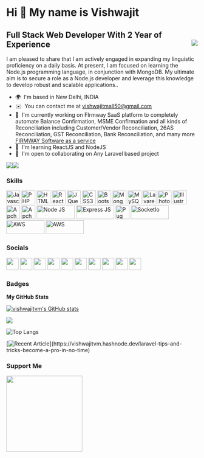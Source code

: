 Hi 👋 My name is Vishwajit
==========================

Full Stack Web Developer With 2 Year of Experience <img  align="right" src="https://komarev.com/ghpvc/?username=vishwajitvm&label=Profile%20views&color=0e75b6&style=flat"  />
------------------------

I am pleased to share that I am actively engaged in expanding my linguistic proficiency on a daily basis. At present, I am focused on learning the Node.js programming language, in conjunction with MongoDB. My ultimate aim is to secure a role as a Node.js developer and leverage this knowledge to develop robust and scalable applications..

* 🌍  I'm based in New Delhi, INDIA
* ✉️  You can contact me at [vishwajitmall50@gmail.com](mailto:vishwajitmall50@gmail.com)
* 🚀  I'm currently working on FIrmway SaaS platform to completely automate Balance Confirmation, MSME Confirmation and all kinds of Reconciliation including Customer/Vendor Reconciliation, 26AS Reconciliation, GST Reconciliation, Bank Reconciliation, and many more [FIRMWAY Software as a service](https://firmway.in/)
* 🧠  I'm learning ReactJS and NodeJS
* 🤝  I'm open to collaborating on Any Laravel based project

<a href="https://www.twitter.com/VishwajitVm" target="_blank" rel="noreferrer"><img
src="https://img.shields.io/twitter/follow/VishwajitVm?logo=twitter&style=for-the-badge&color=0891b2&labelColor=1c1917"
/></a><a href="https://www.github.com/vishwajitvm" target="_blank" rel="noreferrer"><img
src="https://img.shields.io/github/followers/vishwajitvm?logo=github&style=for-the-badge&color=0891b2&labelColor=1c1917" /></a>

### Skills

<p align="left">
<a href="https://developer.mozilla.org/en-US/docs/Web/JavaScript" target="_blank" rel="noreferrer"><img src="https://raw.githubusercontent.com/danielcranney/readme-generator/main/public/icons/skills/javascript-colored.svg" width="36" height="36" alt="Javascript" /></a>
<a href="https://www.php.net/" target="_blank" rel="noreferrer"><img src="https://raw.githubusercontent.com/danielcranney/readme-generator/main/public/icons/skills/php-colored.svg" width="36" height="36" alt="PHP" /></a>
<a href="https://developer.mozilla.org/en-US/docs/Glossary/HTML5" target="_blank" rel="noreferrer"><img src="https://raw.githubusercontent.com/danielcranney/readme-generator/main/public/icons/skills/html5-colored.svg" width="36" height="36" alt="HTML5" /></a>
<a href="https://reactjs.org/" target="_blank" rel="noreferrer"><img src="https://raw.githubusercontent.com/danielcranney/readme-generator/main/public/icons/skills/react-colored.svg" width="36" height="36" alt="React" /></a>
<a href="https://jquery.com/" target="_blank" rel="noreferrer"><img src="https://raw.githubusercontent.com/danielcranney/readme-generator/main/public/icons/skills/jquery-colored.svg" width="36" height="36" alt="JQuery" /></a>
<a href="https://www.w3.org/TR/CSS/#css" target="_blank" rel="noreferrer"><img src="https://raw.githubusercontent.com/danielcranney/readme-generator/main/public/icons/skills/css3-colored.svg" width="36" height="36" alt="CSS3" /></a>
<a href="https://getbootstrap.com/" target="_blank" rel="noreferrer"><img src="https://raw.githubusercontent.com/danielcranney/readme-generator/main/public/icons/skills/bootstrap-colored.svg" width="36" height="36" alt="Bootstrap" /></a>
<a href="https://www.mongodb.com/" target="_blank" rel="noreferrer"><img src="https://raw.githubusercontent.com/danielcranney/readme-generator/main/public/icons/skills/mongodb-colored.svg" width="36" height="36" alt="MongoDB" /></a>
<a href="https://www.mysql.com/" target="_blank" rel="noreferrer"><img src="https://raw.githubusercontent.com/danielcranney/readme-generator/main/public/icons/skills/mysql-colored.svg" width="36" height="36" alt="MySQL" /></a>
<a href="https://laravel.com/" target="_blank" rel="noreferrer"><img src="https://raw.githubusercontent.com/danielcranney/readme-generator/main/public/icons/skills/laravel-colored.svg" width="36" height="36" alt="Lavarel" /></a>
<a href="https://www.adobe.com/uk/products/photoshop.html" target="_blank" rel="noreferrer"><img src="https://raw.githubusercontent.com/danielcranney/readme-generator/main/public/icons/skills/photoshop-colored.svg" width="36" height="36" alt="Photoshop" /></a>
<a href="adobe.com/uk/products/illustrator.html" target="_blank" rel="noreferrer"><img src="https://raw.githubusercontent.com/danielcranney/readme-generator/main/public/icons/skills/illustrator-colored.svg" width="36" height="36" alt="Illustrator" /></a>
<a href="https://spark.apache.org/docs/latest/rdd-programming-guide.html" target="_blank" rel="noreferrer"><img src="https://www.vectorlogo.zone/logos/apache_spark/apache_spark-icon.svg" width="36" height="36" alt="Apche Rdd" /></a>
  <a href="https://vuejs.org/" target="_blank" rel="noreferrer"><img src="https://upload.wikimedia.org/wikipedia/commons/thumb/9/95/Vue.js_Logo_2.svg/512px-Vue.js_Logo_2.svg.png?20170919082558" width="36" height="36" alt="Apche Rdd" /></a>
  <a href="https://nodejs.org/en/docs" target="_blank" rel="noreferrer"><img src="https://www.vectorlogo.zone/logos/nodejs/nodejs-ar21.png" width="100" height="36" alt="Node JS" /></a>
  <a href="https://expressjs.com/" target="_blank" rel="noreferrer"><img src="https://w7.pngwing.com/pngs/212/722/png-transparent-web-development-express-js-javascript-software-framework-laravel-world-wide-web-purple-blue-text.png" width="100" height="36" alt="Express JS" /></a>
  <a href="https://pugjs.org/api/getting-started.html" target="_blank" rel="noreferrer"><img src="https://res.cloudinary.com/practicaldev/image/fetch/s--Rr7K5gOm--/c_limit%2Cf_auto%2Cfl_progressive%2Cq_auto%2Cw_880/https://dbalas.gallerycdn.vsassets.io/extensions/dbalas/vscode-html2pug/0.0.2/1532242577062/Microsoft.VisualStudio.Services.Icons.Default" width="36" height="36" alt="Pug JS" /></a>
  <a href="https://socket.io/" target="_blank" rel="noreferrer"><img src="https://ik.imagekit.io/ably/ghost/prod/2021/03/socket-io-logo-1.jpeg" width="100" height="36" alt="SocketIo" /></a>
   <a href="https://aws.amazon.com/" target="_blank" rel="noreferrer"><img src="https://a0.awsstatic.com/libra-css/images/logos/aws_logo_smile_1200x630.png" width="100" height="36" alt="AWS" /></a>
  <a href="https://graphql.org/" target="_blank" rel="noreferrer"><img src="https://graphql.org/img/logo.svg" width="100" height="36" alt="AWS" /></a>
</p>


### Socials

<p align="left"> <a href="https://www.codepen.io/vishwajitvm" target="_blank" rel="noreferrer"><img src="https://raw.githubusercontent.com/danielcranney/readme-generator/main/public/icons/socials/codepen.svg" width="32" height="32" /></a> <a href="https://www.codesandbox.com/vishwajitmall50" target="_blank" rel="noreferrer"><img src="https://raw.githubusercontent.com/danielcranney/readme-generator/main/public/icons/socials/codesandbox.svg" width="32" height="32" /></a> <a href="https://www.facebook.com/unknown683" target="_blank" rel="noreferrer"><img src="https://raw.githubusercontent.com/danielcranney/readme-generator/main/public/icons/socials/facebook.svg" width="32" height="32" /></a> <a href="https://www.github.com/vishwajitvm" target="_blank" rel="noreferrer"><img src="https://raw.githubusercontent.com/danielcranney/readme-generator/main/public/icons/socials/github.svg" width="32" height="32" /></a> <a href="https://hashnode.com/@Vishwajitvm" target="_blank" rel="noreferrer"><img src="https://raw.githubusercontent.com/danielcranney/readme-generator/main/public/icons/socials/hashnode.svg" width="32" height="32" /></a> <a href="http://www.instagram.com/vishwa_collection" target="_blank" rel="noreferrer"><img src="https://raw.githubusercontent.com/danielcranney/readme-generator/main/public/icons/socials/instagram.svg" width="32" height="32" /></a> <a href="https://www.linkedin.com/in/vishwajit-vm-179a61149" target="_blank" rel="noreferrer"><img src="https://raw.githubusercontent.com/danielcranney/readme-generator/main/public/icons/socials/linkedin.svg" width="32" height="32" /></a> <a href="https://www.twitter.com/VishwajitVm" target="_blank" rel="noreferrer"><img src="https://raw.githubusercontent.com/danielcranney/readme-generator/main/public/icons/socials/twitter.svg" width="32" height="32" /></a> <a href="https://www.youtube.com/channel/UCldd1WpTGf1uX1ZDdNH20IA" target="_blank" rel="noreferrer"><img src="https://raw.githubusercontent.com/danielcranney/readme-generator/main/public/icons/socials/youtube.svg" width="32" height="32" /></a> <a href="https://www.twitch.tv/wolverinevm" target="_blank" rel="noreferrer"><img src="https://raw.githubusercontent.com/danielcranney/readme-generator/main/public/icons/socials/twitch.svg" width="32" height="32" /></a></p>

### Badges

<b>My GitHub Stats</b>

<a href="http://www.github.com/vishwajitvm"><img src="https://github-readme-stats.vercel.app/api?username=vishwajitvm&show_icons=true&hide=&count_private=true&title_color=0891b2&text_color=ffffff&icon_color=0891b2&bg_color=1c1917&hide_border=true&show_icons=true" alt="vishwajitvm's GitHub stats" /></a>

<a href="http://www.github.com/vishwajitvm"><img src="https://github-readme-streak-stats.herokuapp.com/?user=vishwajitvm&stroke=ffffff&background=1c1917&ring=0891b2&fire=0891b2&currStreakNum=ffffff&currStreakLabel=0891b2&sideNums=ffffff&sideLabels=ffffff&dates=ffffff&hide_border=true" /></a>


![Top Langs](https://github-readme-stats.vercel.app/api/top-langs/?username=vishwajitvm&layout=compact)


[![Recent Article]([[https://cdn.hashnode.com/res/hashnode/image/stock/unsplash/aQYgUYwnCsM/upload/cfacca1932c3f6c63274bd03750a6120.jpeg](https://changeonelife.ua/user_uploads/images/b8b678591cd07aa045a062ab8f92f107.jpg)](https://changeonelife.ua/user_uploads/images/b8b678591cd07aa045a062ab8f92f107.jpg)?w=400&h=210&fit=crop&crop=entropy&auto=compress,format&format=webp)](https://vishwajitvm.hashnode.dev/laravel-tips-and-tricks-become-a-pro-in-no-time)


### Support Me

<a href="https://www.buymeacoffee.com/vishwajitm7"><img src="https://cdn.buymeacoffee.com/buttons/v2/default-yellow.png" width="200" /></a>

